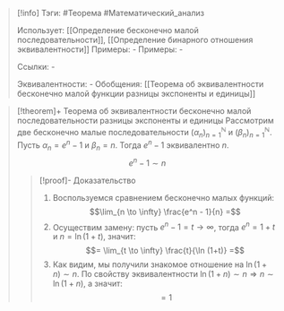 > [!info]
> Тэги: #Теорема #Математический_анализ   
> 
> Использует: [[Определение бесконечно малой последовательности]], [[Определение бинарного отношения эквивалентности]]
> Примеры: *-*
> Примеры: *-*
> 
> Ссылки: *-*
> 
> Эквивалентности: *-*
> Обобщения: [[Теорема об эквивалентности бесконечно малой функции разницы экспоненты и единицы]]

> [!theorem]+ Теорема об эквивалентности бесконечно малой последовательности разницы экспоненты и единицы 
> Рассмотрим две бесконечно малые последовательности $(\alpha_n)_{n=1}^{\mathbb N}$ и $(\beta_n)_{n=1}^{\mathbb N}$. Пусть $\alpha_n = e^n-1$ и $\beta_n = n$. Тогда $e^n-1$ эквивалентно $n$.
> $$e^n-1 \sim n$$
> > [!proof]- Доказательство
> > 1. Воспользуемся сравнением бесконечно малых функций: $$\lim_{n \to \infty} \frac{e^n - 1}{n} =$$
> > 2. Осуществим замену: пусть $e^n - 1 = t \to \infty$, тогда $e^n = 1 + t$ и $n = \ln(1+t)$, значит: $$= \lim_{t \to \infty} \frac{t}{\ln (1+t)} =$$
> > 3. Как видим, мы получили знакомое отношение на $\ln (1+n) \sim n$. По свойству эквивалентности $\ln (1+n) \sim n  \Rightarrow n \sim \ln (1+n)$, а значит: $$= 1$$ 
